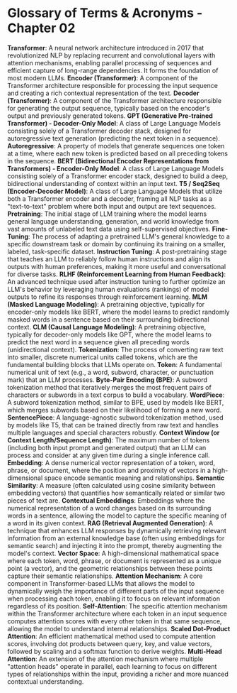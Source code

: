 # Glossary of Terms & Acronyms - Chapter 02

**Transformer**: A neural network architecture introduced in 2017 that revolutionized NLP by replacing recurrent and convolutional layers with attention mechanisms, enabling parallel processing of sequences and efficient capture of long-range dependencies. It forms the foundation of most modern LLMs.
**Encoder (Transformer)**: A component of the Transformer architecture responsible for processing the input sequence and creating a rich contextual representation of the text.
**Decoder (Transformer)**: A component of the Transformer architecture responsible for generating the output sequence, typically based on the encoder's output and previously generated tokens.
**GPT (Generative Pre-trained Transformer) - Decoder-Only Model**: A class of Large Language Models consisting solely of a Transformer decoder stack, designed for autoregressive text generation (predicting the next token in a sequence).
**Autoregressive**: A property of models that generate sequences one token at a time, where each new token is predicted based on all preceding tokens in the sequence.
**BERT (Bidirectional Encoder Representations from Transformers) - Encoder-Only Model**: A class of Large Language Models consisting solely of a Transformer encoder stack, designed to build a deep, bidirectional understanding of context within an input text.
**T5 / Seq2Seq (Encoder-Decoder Model)**: A class of Large Language Models that utilize both a Transformer encoder and a decoder, framing all NLP tasks as a "text-to-text" problem where both input and output are text sequences.
**Pretraining**: The initial stage of LLM training where the model learns general language understanding, generation, and world knowledge from vast amounts of unlabeled text data using self-supervised objectives.
**Fine-Tuning**: The process of adapting a pretrained LLM's general knowledge to a specific downstream task or domain by continuing its training on a smaller, labeled, task-specific dataset.
**Instruction Tuning**: A post-pretraining stage that teaches an LLM to reliably follow human instructions and align its outputs with human preferences, making it more useful and conversational for diverse tasks.
**RLHF (Reinforcement Learning from Human Feedback)**: An advanced technique used after instruction tuning to further optimize an LLM's behavior by leveraging human evaluations (rankings) of model outputs to refine its responses through reinforcement learning.
**MLM (Masked Language Modeling)**: A pretraining objective, typically for encoder-only models like BERT, where the model learns to predict randomly masked words in a sentence based on their surrounding bidirectional context.
**CLM (Causal Language Modeling)**: A pretraining objective, typically for decoder-only models like GPT, where the model learns to predict the next word in a sequence given all preceding words (unidirectional context).
**Tokenization**: The process of converting raw text into smaller, discrete numerical units called tokens, which are the fundamental building blocks that LLMs operate on.
**Token**: A fundamental numerical unit of text (e.g., a word, subword, character, or punctuation mark) that an LLM processes.
**Byte-Pair Encoding (BPE)**: A subword tokenization method that iteratively merges the most frequent pairs of characters or subwords in a text corpus to build a vocabulary.
**WordPiece**: A subword tokenization method, similar to BPE, used by models like BERT, which merges subwords based on their likelihood of forming a new word.
**SentencePiece**: A language-agnostic subword tokenization method, used by models like T5, that can be trained directly from raw text and handles multiple languages and special characters robustly.
**Context Window (or Context Length/Sequence Length)**: The maximum number of tokens (including both input prompt and generated output) that an LLM can process and consider at any given time during a single inference call.
**Embedding**: A dense numerical vector representation of a token, word, phrase, or document, where the position and proximity of vectors in a high-dimensional space encode semantic meaning and relationships.
**Semantic Similarity**: A measure (often calculated using cosine similarity between embedding vectors) that quantifies how semantically related or similar two pieces of text are.
**Contextual Embeddings**: Embeddings where the numerical representation of a word changes based on its surrounding words in a sentence, allowing the model to capture the specific meaning of a word in its given context.
**RAG (Retrieval Augmented Generation)**: A technique that enhances LLM responses by dynamically retrieving relevant information from an external knowledge base (often using embeddings for semantic search) and injecting it into the prompt, thereby augmenting the model's context.
**Vector Space**: A high-dimensional mathematical space where each token, word, phrase, or document is represented as a unique point (a vector), and the geometric relationships between these points capture their semantic relationships.
**Attention Mechanism**: A core component in Transformer-based LLMs that allows the model to dynamically weigh the importance of different parts of the input sequence when processing each token, enabling it to focus on relevant information regardless of its position.
**Self-Attention**: The specific attention mechanism within the Transformer architecture where each token in an input sequence computes attention scores with every other token in that same sequence, allowing the model to understand internal relationships.
**Scaled Dot-Product Attention**: An efficient mathematical method used to compute attention scores, involving dot products between query, key, and value vectors, followed by scaling and a softmax function to derive weights.
**Multi-Head Attention**: An extension of the attention mechanism where multiple "attention heads" operate in parallel, each learning to focus on different types of relationships within the input, providing a richer and more nuanced contextual understanding.
